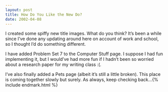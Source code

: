 ```yaml
---
layout: post
title: How Do You Like the New Do?
date: 2002-04-08
---
```


I created some spiffy new title images. What do you think? It’s been a while since I’ve done any updating around here on account of work and school, so I thought I’d do something different.

I have added Problem Set 7 to the Computer Stuff page. I suppose I had fun implementing it, but I would’ve had more fun if I hadn’t been so worried about a research paper for my writing class :(.

I’ve also finally added a Pets page (albeit it’s still a little broken). This place is coming together slowly but surely. As always, keep checking back...{% include endmark.html %}